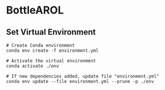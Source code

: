 # BottleAROL

## Set Virtual Environment

```
# Create Conda environment
conda env create -f environment.yml

# Activate the virtual environment
conda activate ./env

# If new dependencies added, update file "environment.yml"
conda env update --file environment.yml --prune -p ./env
```
